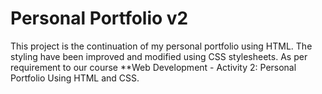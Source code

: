 # Personal Portfolio v2

This project is the continuation of my personal portfolio using HTML. The styling have been improved and modified using CSS stylesheets. As per requirement to our course **Web Development - Activity 2: Personal Portfolio Using HTML and CSS. 
